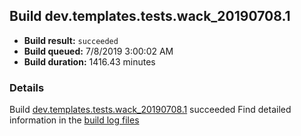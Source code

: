 ## Build dev.templates.tests.wack_20190708.1
- **Build result:** `succeeded`
- **Build queued:** 7/8/2019 3:00:02 AM
- **Build duration:** 1416.43 minutes
### Details
Build [dev.templates.tests.wack_20190708.1](https://winappstudio.visualstudio.com/web/build.aspx?pcguid=a4ef43be-68ce-4195-a619-079b4d9834c2&builduri=vstfs%3a%2f%2f%2fBuild%2fBuild%2f29233) succeeded
Find detailed information in the [build log files](https://uwpctdiags.blob.core.windows.net/buildlogs/dev.templates.tests.wack_20190708.1_logs.zip)
